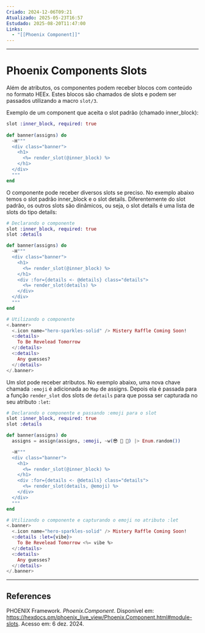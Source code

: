 ```yaml
---
Criado: 2024-12-06T09:21
Atualizado: 2025-05-23T16:57
Estudado: 2025-08-20T11:47:00
Links:
  - "[[Phoenix Component]]"
---
```

---
# Phoenix Components Slots

Além de atributos, os componentes podem receber blocos com conteúdo no formato HEEx. Estes blocos são chamados de slots e podem ser passados utilizando a macro `slot/3`.

Exemplo de um component que aceita o slot padrão (chamado inner_block):

```elixir
slot :inner_block, required: true
  
def banner(assigns) do
  ~H"""
  <div class="banner">
    <h1>
      <%= render_slot(@inner_block) %>
    </h1>
  </div>
  """
end

```

O componente pode receber diversos slots se preciso. No exemplo abaixo temos o slot padrão inner_block e o slot details. Diferentemente do slot padrão, os outros slots são dinâmicos, ou seja, o slot details é uma lista de slots do tipo details:

```elixir
# Declarando o componente
slot :inner_block, required: true
slot :details

def banner(assigns) do
  ~H"""
  <div class="banner">
    <h1>
	  <%= render_slot(@inner_block) %>
    </h1>
    <div :for={details <- @details} class="details">
	  <%= render_slot(details) %>
    </div>
  </div>
  """
end

# Utilizando o componente
<.banner>
  <.icon name="hero-sparkles-solid" /> Mistery Raffle Coming Soon!
  <:details>
    To Be Revelead Tomorrow
  </:details>
  <:details>
    Any guesses?
  </:details>
</.banner>
```

Um slot pode receber atributos. No exemplo abaixo, uma nova chave chamada `:emoji` é adicionada ao `Map` de assigns. Depois ela é passada para a função `render_slot` dos slots de `details` para que possa ser capturada no seu atributo `:let`:

```elixir
# Declarando o componente e passando :emoji para o slot
slot :inner_block, required: true
slot :details

def banner(assigns) do
  assigns = assign(assigns, :emoji, ~w(😎 🤩 🥳) |> Enum.random())

  ~H"""
  <div class="banner">
    <h1>
	  <%= render_slot(@inner_block) %>
    </h1>
    <div :for={details <- @details} class="details">
	  <%= render_slot(details, @emoji) %>
    </div>
  </div>
  """
end

# Utilizando o componente e capturando o emoji no atributo :let
<.banner>
  <.icon name="hero-sparkles-solid" /> Mistery Raffle Coming Soon!
  <:details :let={vibe}>
    To Be Revelead Tomorrow <%= vibe %>
  </:details>
  <:details>
    Any guesses?
  </:details>
</.banner>
```


---
## References

PHOENIX Framework. _Phoenix.Component_. Disponível em: https://hexdocs.pm/phoenix_live_view/Phoenix.Component.html#module-slots. Acesso em: 6 dez. 2024.